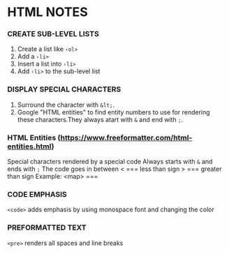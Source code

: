# HTML NOTES

### CREATE SUB-LEVEL LISTS
1. Create a list like `‹ol>`
2. Add a `‹li>`
3. Insert a list into `‹li>`
4. Add `‹li>` to the sub-level list

### DISPLAY SPECIAL CHARACTERS 
1. Surround the character with `&lt;`.
2. Google "HTML entities" to find entity numbers to use for rendering these characters.They always atart with `&` and end with `;`.

### HTML Entities  (https://www.freeformatter.com/html-entities.html)
Special characters rendered by a special code
Always starts with `&` and ends with `;`
The code goes in between
&lt; === less than sign
&gt; === greater than sign
Example:
&lt;map&gt; ===<map>

### CODE EMPHASIS <code></code>
`<code>` adds emphasis by using monospace font and changing the color

### PREFORMATTED TEXT
 `<pre>` renders all spaces and line breaks